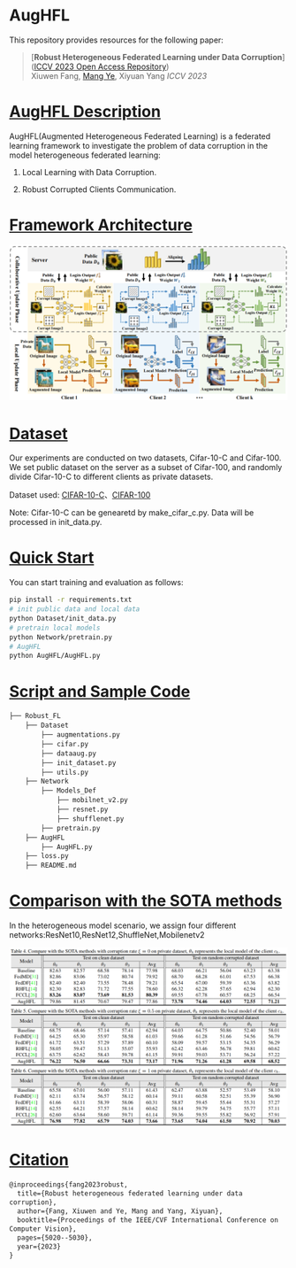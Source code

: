 # AugHFL

This repository provides resources for the following paper:

> [**Robust Heterogeneous Federated Learning under Data Corruption**]([ICCV 2023 Open Access Repository](https://openaccess.thecvf.com/content/ICCV2023/html/Fang_Robust_Heterogeneous_Federated_Learning_under_Data_Corruption_ICCV_2023_paper.html))  
> Xiuwen Fang, [Mang Ye](https://marswhu.github.io/index.html), Xiyuan Yang *ICCV 2023*

# [AugHFL Description](#contents)

AugHFL(Augmented Heterogeneous Federated Learning) is a federated learning framework to investigate the problem of data corruption in the model heterogeneous federated learning:

1. Local Learning with Data Corruption.

2. Robust Corrupted Clients Communication.

# [Framework Architecture](#contents)

![](framework.png)

# [Dataset](#contents)

Our experiments are conducted on two datasets, Cifar-10-C and Cifar-100. We set public dataset on the server as a subset of Cifar-100, and randomly divide Cifar-10-C to different clients as private datasets.

Dataset used: [CIFAR-10-C](https://zenodo.org/records/2535967)、[CIFAR-100](http://www.cs.toronto.edu/~kriz/cifar.html)

Note: Cifar-10-C can be genearetd by make_cifar_c.py. Data will be processed in init_data.py.

# [Quick Start](#contents)

You can start training and evaluation as follows:

```bash
pip install -r requirements.txt
# init public data and local data
python Dataset/init_data.py
# pretrain local models
python Network/pretrain.py
# AugHFL
python AugHFL/AugHFL.py
```

# [Script and Sample Code](#contents)

```bash
├── Robust_FL
    ├── Dataset
        ├── augmentations.py
        ├── cifar.py
        ├── dataaug.py
        ├── init_dataset.py
        ├── utils.py
    ├── Network
        ├── Models_Def
            ├── mobilnet_v2.py
            ├── resnet.py
            ├── shufflenet.py
        ├── pretrain.py
    ├── AugHFL
        ├── AugHFL.py
    ├── loss.py
    ├── README.md
```

# [Comparison with the SOTA methods](#contents)

In the heterogeneous model scenario, we assign four different networks:ResNet10,ResNet12,ShuffleNet,Mobilenetv2

![](methods_comparison.png)

# [Citation](#contents)

```citation
@inproceedings{fang2023robust,
  title={Robust heterogeneous federated learning under data corruption},
  author={Fang, Xiuwen and Ye, Mang and Yang, Xiyuan},
  booktitle={Proceedings of the IEEE/CVF International Conference on Computer Vision},
  pages={5020--5030},
  year={2023}
}
```
